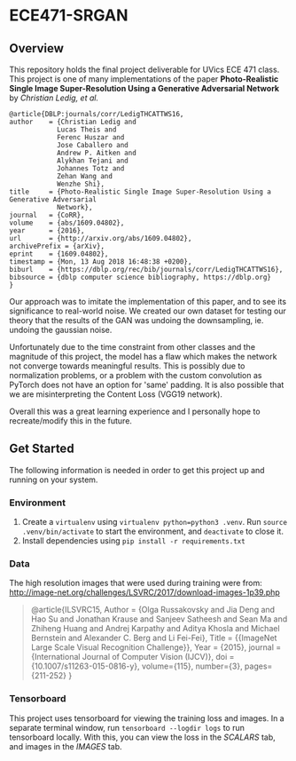 # ECE471-SRGAN

## Overview
This repository holds the final project deliverable for UVics ECE 471 class. This project is one of many implementations of the paper **Photo-Realistic Single Image Super-Resolution Using a Generative Adversarial Network** by *Christian Ledig, et al.*

```
@article{DBLP:journals/corr/LedigTHCATTWS16,
author    = {Christian Ledig and
            Lucas Theis and
            Ferenc Huszar and
            Jose Caballero and
            Andrew P. Aitken and
            Alykhan Tejani and
            Johannes Totz and
            Zehan Wang and
            Wenzhe Shi},
title     = {Photo-Realistic Single Image Super-Resolution Using a Generative Adversarial
            Network},
journal   = {CoRR},
volume    = {abs/1609.04802},
year      = {2016},
url       = {http://arxiv.org/abs/1609.04802},
archivePrefix = {arXiv},
eprint    = {1609.04802},
timestamp = {Mon, 13 Aug 2018 16:48:38 +0200},
biburl    = {https://dblp.org/rec/bib/journals/corr/LedigTHCATTWS16},
bibsource = {dblp computer science bibliography, https://dblp.org}
}
```

Our approach was to imitate the implementation of this paper, and to see its significance to real-world noise. We created our own dataset for testing our theory that the results of the GAN was undoing the downsampling, ie. undoing the gaussian noise.

Unfortunately due to the time constraint from other classes and the magnitude of this project, the model has a flaw which makes the network not converge towards meaningful results. This is possibly due to normalization problems, or a problem with the custom convolution as PyTorch does not have an option for 'same' padding. It is also possible that we are misinterpreting the Content Loss (VGG19 network).

Overall this was a great learning experience and I personally hope to recreate/modify this in the future.

## Get Started

The following information is needed in order to get this project up and running on your system.

### Environment

1. Create a `virtualenv` using `virtualenv python=python3 .venv`. Run `source .venv/bin/activate` to start the environment, and `deactivate` to close it.
2. Install dependencies using `pip install -r requirements.txt`

### Data

The high resolution images that were used during training were from: http://image-net.org/challenges/LSVRC/2017/download-images-1p39.php

>@article{ILSVRC15,
Author = {Olga Russakovsky and Jia Deng and Hao Su and Jonathan Krause and Sanjeev Satheesh and Sean Ma and Zhiheng Huang and Andrej Karpathy and Aditya Khosla and Michael Bernstein and Alexander C. Berg and Li Fei-Fei},
Title = {{ImageNet Large Scale Visual Recognition Challenge}},
Year = {2015},
journal   = {International Journal of Computer Vision (IJCV)},
doi = {10.1007/s11263-015-0816-y},
volume={115},
number={3},
pages={211-252}
}

### Tensorboard

This project uses tensorboard for viewing the training loss and images. In a separate terminal window, run `tensorboard --logdir logs` to run tensorboard locally. With this, you can view the loss in the *SCALARS* tab, and images in the *IMAGES* tab.
